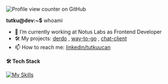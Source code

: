 ![Profile view counter on GitHub](https://komarev.com/ghpvc/?username=tutkuofnight)

**tutku@dev:~$** whoami 

- 🔭 I’m currently working at Notus Labs as Frontend Developer
- 🛠️ My projects: [derdo](https://github.com/tutkuofnight/derdo) , [way-to-go](https://www.github.com/tutkuofnight/way-to-go) , [chat-client](https://www.github.com/tutkuofnight/chat-client)
- 📫 How to reach me: [linkedin/tutkuucan](https://www.linkedin.com/in/tutkuucan/)


**🛠 Tech Stack**

[![My Skills](https://skillicons.dev/icons?i=js,go,html,css,sass,react,vue,nodejs,nextjs,nuxtjs,mongodb,postgresql,redis)](https://skillicons.dev)
